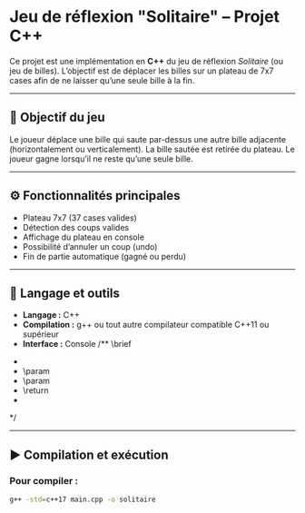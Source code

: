 # Jeu de réflexion "Solitaire" – Projet C++

Ce projet est une implémentation en **C++** du jeu de réflexion *Solitaire* (ou jeu de billes).
L’objectif est de déplacer les billes sur un plateau de 7x7 cases afin de ne laisser qu’une seule bille à la fin.

---

## 🎯 Objectif du jeu
Le joueur déplace une bille qui saute par-dessus une autre bille adjacente (horizontalement ou verticalement).
La bille sautée est retirée du plateau.
Le joueur gagne lorsqu’il ne reste qu’une seule bille.

---

## ⚙️ Fonctionnalités principales
- Plateau 7x7 (37 cases valides)
- Détection des coups valides
- Affichage du plateau en console
- Possibilité d’annuler un coup (undo)
- Fin de partie automatique (gagné ou perdu)

---

## 🧠 Langage et outils
- **Langage :** C++
- **Compilation :** g++ ou tout autre compilateur compatible C++11 ou supérieur
- **Interface :** Console
/** \brief
 *
 * \param
 * \param
 * \return
 *
 */

---

## ▶️ Compilation et exécution

### Pour compiler :
```bash
g++ -std=c++17 main.cpp -o solitaire
